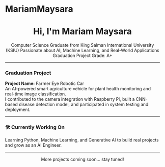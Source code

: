 # MariamMaysara
<h1 align="center">Hi, I'm Mariam Maysara </h1>

<p align="center">
 Computer Science Graduate from King Salman International University (KSIU)  
 Passionate about AI, Machine Learning, and Real-World Applications  
 Graduation Project Grade: A+
</p>

---

###  Graduation Project

**Project Name:** Farmer Eye Robotic Car  
An AI-powered smart agriculture vehicle for plant health monitoring and real-time image classification.  
I contributed to the camera integration with Raspberry Pi, built a CNN-based disease detection model, and participated in system testing and deployment.

---

### 🛠 Currently Working On

Learning Python, Machine Learning, and Generative AI to build real projects and grow as an AI Engineer.

---

<p align="center"> More projects coming soon... stay tuned! </p>
